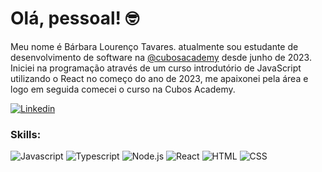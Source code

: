 # Olá, pessoal!  :nerd_face:

Meu nome é Bárbara Lourenço Tavares. atualmente sou estudante de desenvolvimento de software na [@cubosacademy](https://cubos.academy/) desde junho de 2023. 
Iniciei na programação através de um curso introdutório de JavaScript utilizando o React no começo do ano de 2023, me apaixonei pela área e logo em seguida comecei o curso na Cubos Academy. 

[![Linkedin](https://img.shields.io/badge/barbara%20lourenco%20tavares-0077B5?style=for-the-badge&logo=linkedin&logoColor=white)](https://www.linkedin.com/in/barbara-dev/)

### Skills:
![Javascript](https://img.shields.io/badge/Javascript-282C34?style=flat&logo=javascript)
![Typescript](https://img.shields.io/badge/Typescript-282C34?logo=typescript)
![Node.js](https://img.shields.io/badge/Node.js-282C34?logo=node.js)
![React](https://img.shields.io/badge/React-282C34?logo=react)
![HTML](https://img.shields.io/badge/HTML-282C34?logo=html5)
![CSS](https://img.shields.io/badge/CSS-282C34?logo=css3&logoColor=1572B6)


